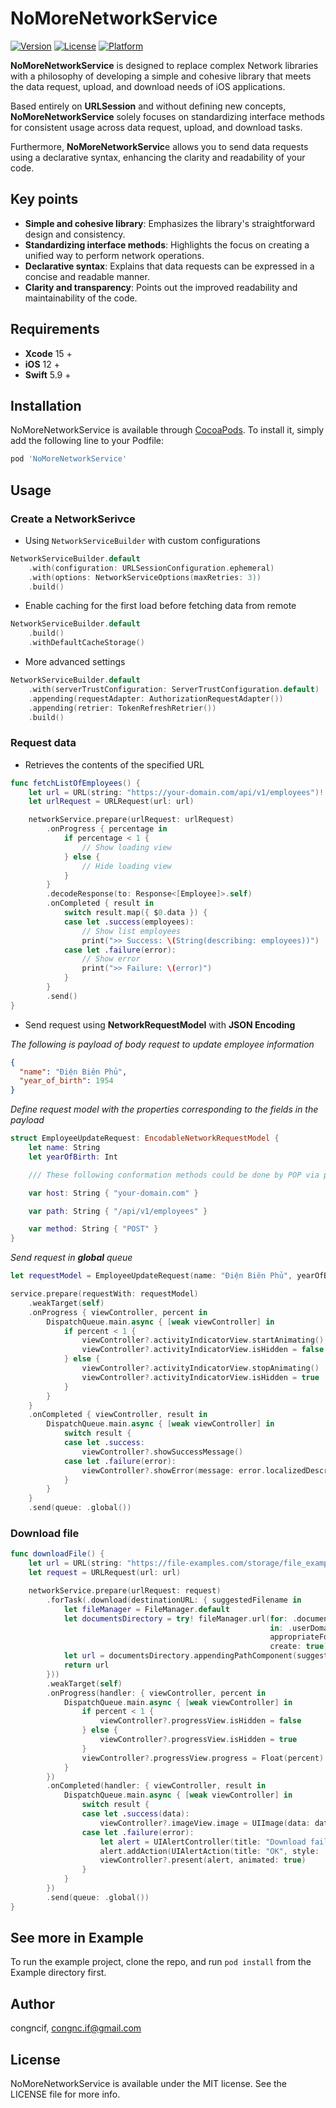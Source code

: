 # NoMoreNetworkService

[![Version](https://img.shields.io/cocoapods/v/NoMoreNetworkService.svg?style=flat)](https://cocoapods.org/pods/NoMoreNetworkService)
[![License](https://img.shields.io/cocoapods/l/NoMoreNetworkService.svg?style=flat)](https://cocoapods.org/pods/NoMoreNetworkService)
[![Platform](https://img.shields.io/cocoapods/p/NoMoreNetworkService.svg?style=flat)](https://cocoapods.org/pods/NoMoreNetworkService)

**NoMoreNetworkService** is designed to replace complex Network libraries with a philosophy of developing a simple and cohesive library that meets the data request, upload, and download needs of iOS applications.

Based entirely on **URLSession** and without defining new concepts, **NoMoreNetworkService** solely focuses on standardizing interface methods for consistent usage across data request, upload, and download tasks.

Furthermore, **NoMoreNetworkServic**e allows you to send data requests using a declarative syntax, enhancing the clarity and readability of your code.

## Key points

* **Simple and cohesive library**: Emphasizes the library's straightforward design and consistency.
* **Standardizing interface methods**: Highlights the focus on creating a unified way to perform network operations.
* **Declarative syntax**: Explains that data requests can be expressed in a concise and readable manner.
* **Clarity and transparency**: Points out the improved readability and maintainability of the code.

## Requirements

* **Xcode** 15 +
* **iOS** 12 +
* **Swift** 5.9 +

## Installation

NoMoreNetworkService is available through [CocoaPods](https://cocoapods.org). To install
it, simply add the following line to your Podfile:

```ruby
pod 'NoMoreNetworkService'
```

## Usage

### Create a NetworkSerivce

* Using `NetworkServiceBuilder` with custom configurations

```swift
NetworkServiceBuilder.default
    .with(configuration: URLSessionConfiguration.ephemeral)
    .with(options: NetworkServiceOptions(maxRetries: 3))
    .build()
```

* Enable caching for the first load before fetching data from remote

```swift
NetworkServiceBuilder.default
    .build()
    .withDefaultCacheStorage()
```

* More advanced settings

```swift
NetworkServiceBuilder.default
    .with(serverTrustConfiguration: ServerTrustConfiguration.default)  // Enable SSL cert pinning
    .appending(requestAdapter: AuthorizationRequestAdapter())          // Add request adapter interceptor
    .appending(retrier: TokenRefreshRetrier())                         // Add retrier interceptor
    .build()
```

### Request data

* Retrieves the contents of the specified URL

```swift
func fetchListOfEmployees() {
    let url = URL(string: "https://your-domain.com/api/v1/employees")!
    let urlRequest = URLRequest(url: url)

    networkService.prepare(urlRequest: urlRequest)
        .onProgress { percentage in
            if percentage < 1 {
                // Show loading view
            } else {
                // Hide loading view
            }
        }
        .decodeResponse(to: Response<[Employee]>.self)
        .onCompleted { result in
            switch result.map({ $0.data }) {
            case let .success(employees):
                // Show list employees
                print(">> Success: \(String(describing: employees))")
            case let .failure(error):
                // Show error
                print(">> Failure: \(error)")
            }
        }
        .send()
}
```

* Send request using **NetworkRequestModel** with **JSON Encoding**

*The following is payload of body request to update employee information*

```json
{
  "name": "Điện Biên Phủ",
  "year_of_birth": 1954
}
```

*Define request model with the properties corresponding to the fields in the payload*

```swift
struct EmployeeUpdateRequest: EncodableNetworkRequestModel {
    let name: String
    let yearOfBirth: Int

    /// These following conformation methods could be done by POP via protocol extensions

    var host: String { "your-domain.com" }

    var path: String { "/api/v1/employees" }

    var method: String { "POST" }
}

```

*Send request in **global** queue*

```swift
let requestModel = EmployeeUpdateRequest(name: "Điện Biên Phủ", yearOfBirth: 1954)

service.prepare(requestWith: requestModel)
    .weakTarget(self)
    .onProgress { viewController, percent in
        DispatchQueue.main.async { [weak viewController] in
            if percent < 1 {
                viewController?.activityIndicatorView.startAnimating()
                viewController?.activityIndicatorView.isHidden = false
            } else {
                viewController?.activityIndicatorView.stopAnimating()
                viewController?.activityIndicatorView.isHidden = true
            }
        }
    }
    .onCompleted { viewController, result in
        DispatchQueue.main.async { [weak viewController] in
            switch result {
            case let .success:
                viewController?.showSuccessMessage()
            case let .failure(error):
                viewController?.showError(message: error.localizedDescription)
            }
        }
    }
    .send(queue: .global())
```

### Download file

```swift
func downloadFile() {
    let url = URL(string: "https://file-examples.com/storage/file_example_PNG_3MB.png")!
    let request = URLRequest(url: url)

    networkService.prepare(urlRequest: request)
        .forTask(.download(destinationURL: { suggestedFilename in
            let fileManager = FileManager.default
            let documentsDirectory = try! fileManager.url(for: .documentDirectory, 
                                                          in: .userDomainMask,
                                                          appropriateFor: nil,
                                                          create: true)
            let url = documentsDirectory.appendingPathComponent(suggestedFilename ?? UUID().uuidString)
            return url
        }))
        .weakTarget(self)
        .onProgress(handler: { viewController, percent in
            DispatchQueue.main.async { [weak viewController] in
                if percent < 1 {
                    viewController?.progressView.isHidden = false
                } else {
                    viewController?.progressView.isHidden = true
                }
                viewController?.progressView.progress = Float(percent)
            }
        })
        .onCompleted(handler: { viewController, result in
            DispatchQueue.main.async { [weak viewController] in
                switch result {
                case let .success(data):
                    viewController?.imageView.image = UIImage(data: data)
                case let .failure(error):
                    let alert = UIAlertController(title: "Download failed", message: error.localizedDescription, preferredStyle: .alert)
                    alert.addAction(UIAlertAction(title: "OK", style: .cancel))
                    viewController?.present(alert, animated: true)
                }
            }
        })
        .send(queue: .global())
}
```

## See more in Example

To run the example project, clone the repo, and run `pod install` from the Example directory first.

## Author

congncif, congnc.if@gmail.com

## License

NoMoreNetworkService is available under the MIT license. See the LICENSE file for more info.
